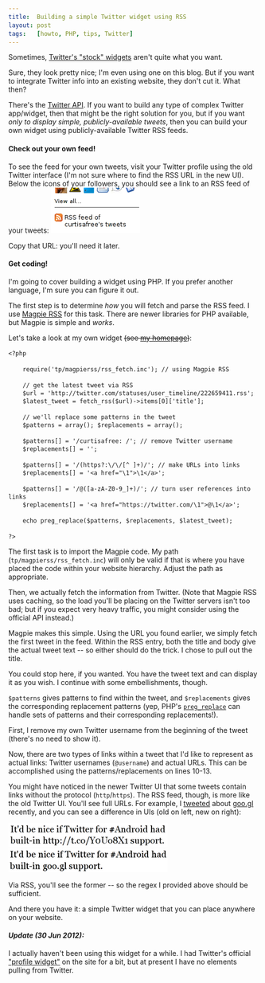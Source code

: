```yaml
---
title:  Building a simple Twitter widget using RSS
layout: post
tags:   [howto, PHP, tips, Twitter]
---
```

Sometimes, [Twitter's "stock" widgets][twitter_widgets] aren't quite what you want.

Sure, they look pretty nice; I'm even using one on this blog. But if you want to integrate Twitter
info into an existing website, they don't cut it. What then?

There's the [Twitter API][twitter_api]. If you want to build any type of complex Twitter app/widget,
then that might be the right solution for you, but if you want _only to display simple,
publicly-available tweets_, then you can build your own widget using publicly-available Twitter RSS
feeds.

#### Check out your own feed!

To see the feed for your own tweets, visit your Twitter profile using the old
Twitter interface (I'm not sure where to find the RSS URL in the new UI). Below the
icons of your followers, you should see a link to an RSS feed of your tweets:
![](/imgs/twitter_rss.png)

Copy that URL: you'll need it later.

#### Get coding!

I'm going to cover building a widget using PHP. If you prefer another language, I'm sure you can
figure it out.

The first step is to determine _how_ you will fetch and parse the RSS feed. I use
[Magpie RSS][magpie] for this task. There are newer libraries for PHP available, but Magpie is
simple and _works_.

Let's take a look at my own widget <del>(see [my homepage][home])</del>:

    <?php
    
        require('tp/magpierss/rss_fetch.inc'); // using Magpie RSS
    
        // get the latest tweet via RSS
        $url = 'http://twitter.com/statuses/user_timeline/222659411.rss';
        $latest_tweet = fetch_rss($url)->items[0]['title'];
    
        // we'll replace some patterns in the tweet
        $patterns = array(); $replacements = array();
    
        $patterns[] = '/curtisafree: /'; // remove Twitter username
        $replacements[] = '';
    
        $patterns[] = '/(https?:\/\/[^ ]+)/'; // make URLs into links
        $replacements[] = '<a href="\1">\1</a>';
    
        $patterns[] = '/@([a-zA-Z0-9_]+)/'; // turn user references into links
        $replacements[] = '<a href="https://twitter.com/\1">@\1</a>';
    
        echo preg_replace($patterns, $replacements, $latest_tweet);
    
    ?>

The first task is to import the Magpie code. My path (`tp/magpierss/rss_fetch.inc`) will only be
valid if that is where you have placed the code within your website hierarchy. Adjust the path as
appropriate.

Then, we actually fetch the information from Twitter. (Note that Magpie RSS uses caching, so the
load you'll be placing on the Twitter servers isn't too bad; but if you expect very heavy traffic,
you might consider using the official API instead.)

Magpie makes this simple. Using the URL you found earlier, we simply fetch the first tweet in the
feed. Within the RSS entry, both the title and body give the actual tweet text -- so either should
do the trick. I chose to pull out the title.

You could stop here, if you wanted. You have the tweet text and can display it as you wish. I
continue with some embellishments, though.

`$patterns` gives patterns to find within the tweet, and `$replacements` gives the corresponding
replacement patterns (yep, PHP's [`preg_replace`][preg_replace] can handle sets of patterns and
their corresponding replacements!).

First, I remove my own Twitter username from the beginning of the tweet (there's no need to show
it).

Now, there are two types of links within a tweet that I'd like to represent as actual links: Twitter
usernames (`@username`) and actual URLs. This can be accomplished using the patterns/replacements on
lines 10-13.

You might have noticed in the newer Twitter UI that some tweets contain links without the protocol
(`http`/`https`). The RSS feed, though, is more like the old Twitter UI. You'll see full URLs. For
example, I [tweeted][googl_tweet] about [goo.gl][googl] recently, and you can see a difference in
UIs (old on left, new on right):

<div class="imgs">
  <img src="/imgs/tweet_old.png" /><img src="/imgs/tweet_new.png" />
</div>

Via RSS, you'll see the former -- so the regex I provided above should be sufficient.

And there you have it: a simple Twitter widget that you can place anywhere on your website.

#### _Update (30 Jun 2012):_

I actually haven't been using this widget for a while. I had Twitter's official
["profile widget"](https://twitter.com/about/resources/widgets/widget_profile) on the site for a
bit, but at present I have no elements pulling from Twitter.

[twitter_widgets]: https://twitter.com/about/resources/widgets
[twitter_api]:     https://apiwiki.twitter.com/
[magpie]:          http://magpierss.sourceforge.net/
[home]:            /
[preg_replace]:    http://php.net/preg_replace
[googl_tweet]:     https://twitter.com/curtisafree/status/47485007014543360
[googl]:           http://goo.gl/
